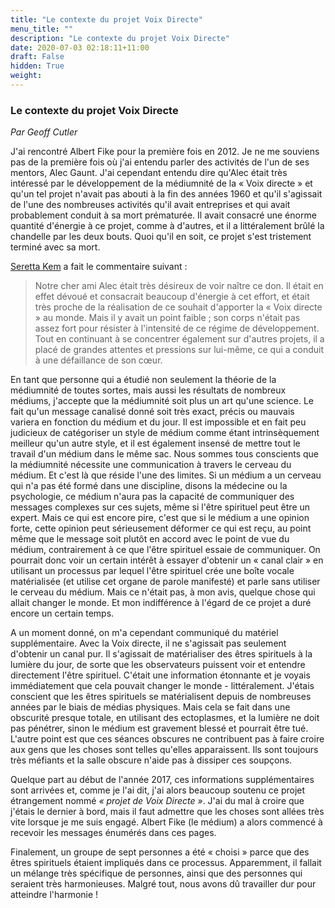 ```yaml
---
title: "Le contexte du projet Voix Directe"
menu_title: ""
description: "Le contexte du projet Voix Directe"
date: 2020-07-03 02:18:11+11:00
draft: False
hidden: True
weight:
---
```

### Le contexte du projet Voix Directe

*Par Geoff Cutler*

J'ai rencontré Albert Fike pour la première fois en 2012. Je ne me souviens pas de la première fois où j'ai entendu parler des activités de l'un de ses mentors, Alec Gaunt. J'ai cependant entendu dire qu'Alec était très intéressé par le développement de la médiumnité de la « Voix directe » et qu'un tel projet n'avait pas abouti à la fin des années 1960 et qu'il s'agissait de l'une des nombreuses activités qu'il avait entreprises et qui avait probablement conduit à sa mort prématurée. Il avait consacré une énorme quantité d'énergie à ce projet, comme à d'autres, et il a littéralement brûlé la chandelle par les deux bouts. Quoi qu'il en soit, ce projet s'est tristement terminé avec sa mort.

[Seretta Kem](/fr-contemporary-messages/fr-contemporary-messages-by-date-order/fr-contemporary-messages-2018/fr-2018-5-18-1-af-seretta-kem/) a fait le commentaire suivant :

> Notre cher ami Alec était très désireux de voir naître ce don. Il était en effet dévoué et consacrait beaucoup d'énergie à cet effort, et était très proche de la réalisation de ce souhait d'apporter la « Voix directe » au monde. Mais il y avait un point faible ; son corps n'était pas assez fort pour résister à l'intensité de ce régime de développement. Tout en continuant à se concentrer également sur d'autres projets, il a placé de grandes attentes et pressions sur lui-même, ce qui a conduit à une défaillance de son cœur.

En tant que personne qui a étudié non seulement la théorie de la médiumnité de toutes sortes, mais aussi les résultats de nombreux médiums, j'accepte que la médiumnité soit plus un art qu'une science. Le fait qu'un message canalisé donné soit très exact, précis ou mauvais variera en fonction du médium et du jour. Il est impossible et en fait peu judicieux de catégoriser un style de médium comme étant intrinsèquement meilleur qu'un autre style, et il est également insensé de mettre tout le travail d'un médium dans le même sac. Nous sommes tous conscients que la médiumnité nécessite une communication à travers le cerveau du médium. Et c'est là que réside l'une des limites. Si un médium a un cerveau qui n'a pas été formé dans une discipline, disons la médecine ou la psychologie, ce médium n'aura pas la capacité de communiquer des messages complexes sur ces sujets, même si l'être spirituel peut être un expert. Mais ce qui est encore pire, c'est que si le médium a une opinion forte, cette opinion peut sérieusement déformer ce qui est reçu, au point même que le message soit plutôt en accord avec le point de vue du médium, contrairement à ce que l'être spirituel essaie de communiquer. On pourrait donc voir un certain intérêt à essayer d'obtenir un « canal clair » en utilisant un processus par lequel l'être spirituel crée une boîte vocale matérialisée (et utilise cet organe de parole manifesté) et parle sans utiliser le cerveau du médium. Mais ce n'était pas, à mon avis, quelque chose qui allait changer le monde. Et mon indifférence à l'égard de ce projet a duré encore un certain temps.

A un moment donné, on m'a cependant communiqué du matériel supplémentaire. Avec la Voix directe, il ne s'agissait pas seulement d'obtenir un canal pur. Il s'agissait de matérialiser des êtres spirituels à la lumière du jour, de sorte que les observateurs puissent voir et entendre directement l'être spirituel. C'était une information étonnante et je voyais immédiatement que cela pouvait changer le monde - littéralement. J'étais conscient que les êtres spirituels se matérialisent depuis de nombreuses années par le biais de médias physiques. Mais cela se fait dans une obscurité presque totale, en utilisant des ectoplasmes, et la lumière ne doit pas pénétrer, sinon le médium est gravement blessé et pourrait être tué. L'autre point est que ces séances obscures ne contribuent pas à faire croire aux gens que les choses sont telles qu'elles apparaissent. Ils sont toujours très méfiants et la salle obscure n'aide pas à dissiper ces soupçons.

Quelque part au début de l'année 2017, ces informations supplémentaires sont arrivées et, comme je l'ai dit, j'ai alors beaucoup soutenu ce projet étrangement nommé *« projet de Voix Directe »*. J'ai du mal à croire que j'étais le dernier à bord, mais il faut admettre que les choses sont allées très vite lorsque je me suis engagé. Albert Fike (le médium) a alors commencé à recevoir les messages énumérés dans ces pages.

Finalement, un groupe de sept personnes a été « choisi » parce que des êtres spirituels étaient impliqués dans ce processus. Apparemment, il fallait un mélange très spécifique de personnes, ainsi que des personnes qui seraient très harmonieuses. Malgré tout, nous avons dû travailler dur pour atteindre l'harmonie !
